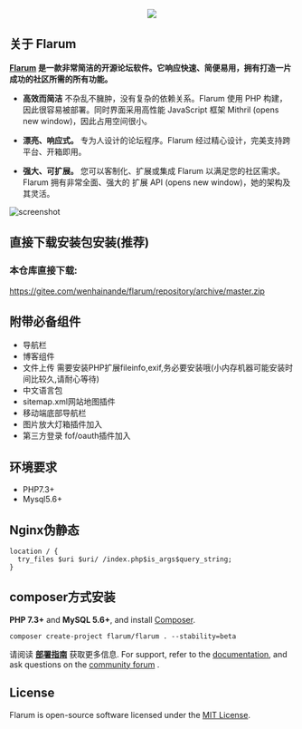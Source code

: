 <p align="center"><img src="https://flarum.org/assets/img/logo.png"></p>

## 关于 Flarum

**[Flarum](https://flarum.net.cn/)  是一款非常简洁的开源论坛软件。它响应快速、简便易用，拥有打造一片成功的社区所需的所有功能。**

* **高效而简洁**  不杂乱不臃肿，没有复杂的依赖关系。Flarum 使用 PHP 构建，因此很容易被部署。同时界面采用高性能 JavaScript 框架 Mithril (opens new window)，因此占用空间很小。

* **漂亮、响应式。**  专为人设计的论坛程序。Flarum 经过精心设计，完美支持跨平台、开箱即用。

* **强大、可扩展。** 您可以客制化、扩展或集成 Flarum 以满足您的社区需求。Flarum 拥有非常全面、强大的 扩展 API (opens new window)，她的架构及其灵活。

![screenshot](https://flarum.org/assets/img/home-screenshot.png)

## 直接下载安装包安装(推荐)

### 本仓库直接下载: 
https://gitee.com/wenhainande/flarum/repository/archive/master.zip


## 附带必备组件
* 导航栏
* 博客组件
* 文件上传 需要安装PHP扩展fileinfo,exif,务必要安装哦(小内存机器可能安装时间比较久,请耐心等待)
* 中文语言包
* sitemap.xml网站地图插件
* 移动端底部导航栏
* 图片放大灯箱插件加入
* 第三方登录 fof/oauth插件加入


## 环境要求
* PHP7.3+
* Mysql5.6+

## Nginx伪静态
```
location / {  
  try_files $uri $uri/ /index.php$is_args$query_string;  
}
```



## composer方式安装

**PHP 7.3+** and **MySQL 5.6+**, and install [Composer](https://getcomposer.org/).

```
composer create-project flarum/flarum . --stability=beta
```

请阅读 **[部署指南](https://docs.flarum.org/zh/install.html)** 获取更多信息. For support, refer to the [documentation](https://flarum.org/docs/), and ask questions on the [community forum](https://discuss.flarum.net.cn/) .



## License

Flarum is open-source software licensed under the [MIT License](https://gitee.com/wenhainande/flarum/blob/master/LICENSE).

